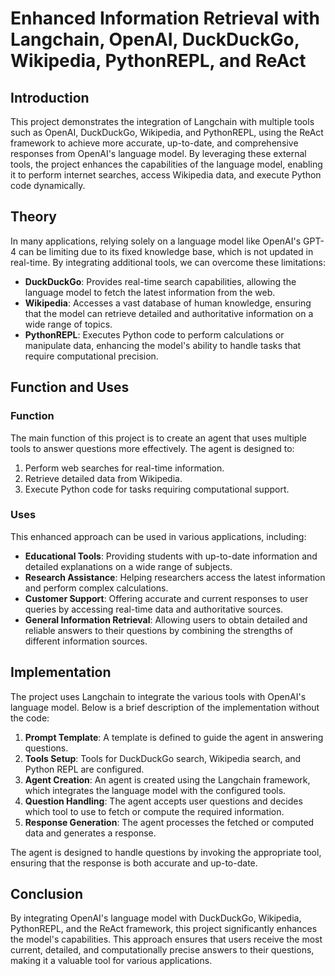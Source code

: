 # Enhanced Information Retrieval with Langchain, OpenAI, DuckDuckGo, Wikipedia, PythonREPL, and ReAct

## Introduction

This project demonstrates the integration of Langchain with multiple tools such as OpenAI, DuckDuckGo, Wikipedia, and PythonREPL, using the ReAct framework to achieve more accurate, up-to-date, and comprehensive responses from OpenAI's language model. By leveraging these external tools, the project enhances the capabilities of the language model, enabling it to perform internet searches, access Wikipedia data, and execute Python code dynamically.

## Theory

In many applications, relying solely on a language model like OpenAI's GPT-4 can be limiting due to its fixed knowledge base, which is not updated in real-time. By integrating additional tools, we can overcome these limitations:
- **DuckDuckGo**: Provides real-time search capabilities, allowing the language model to fetch the latest information from the web.
- **Wikipedia**: Accesses a vast database of human knowledge, ensuring that the model can retrieve detailed and authoritative information on a wide range of topics.
- **PythonREPL**: Executes Python code to perform calculations or manipulate data, enhancing the model's ability to handle tasks that require computational precision.

## Function and Uses

### Function
The main function of this project is to create an agent that uses multiple tools to answer questions more effectively. The agent is designed to:
1. Perform web searches for real-time information.
2. Retrieve detailed data from Wikipedia.
3. Execute Python code for tasks requiring computational support.

### Uses
This enhanced approach can be used in various applications, including:
- **Educational Tools**: Providing students with up-to-date information and detailed explanations on a wide range of subjects.
- **Research Assistance**: Helping researchers access the latest information and perform complex calculations.
- **Customer Support**: Offering accurate and current responses to user queries by accessing real-time data and authoritative sources.
- **General Information Retrieval**: Allowing users to obtain detailed and reliable answers to their questions by combining the strengths of different information sources.

## Implementation

The project uses Langchain to integrate the various tools with OpenAI's language model. Below is a brief description of the implementation without the code:

1. **Prompt Template**: A template is defined to guide the agent in answering questions.
2. **Tools Setup**: Tools for DuckDuckGo search, Wikipedia search, and Python REPL are configured.
3. **Agent Creation**: An agent is created using the Langchain framework, which integrates the language model with the configured tools.
4. **Question Handling**: The agent accepts user questions and decides which tool to use to fetch or compute the required information.
5. **Response Generation**: The agent processes the fetched or computed data and generates a response.

The agent is designed to handle questions by invoking the appropriate tool, ensuring that the response is both accurate and up-to-date.

## Conclusion

By integrating OpenAI's language model with DuckDuckGo, Wikipedia, PythonREPL, and the ReAct framework, this project significantly enhances the model's capabilities. This approach ensures that users receive the most current, detailed, and computationally precise answers to their questions, making it a valuable tool for various applications.
